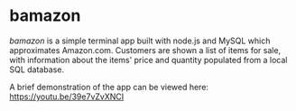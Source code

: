 # bamazon

*bamazon* is a simple terminal app built with node.js and MySQL which approximates Amazon.com. Customers are shown a list of items for sale, with information about the items' price and quantity populated from a local SQL database. 

A brief demonstration of the app can be viewed here:
https://youtu.be/39e7vZvXNCI